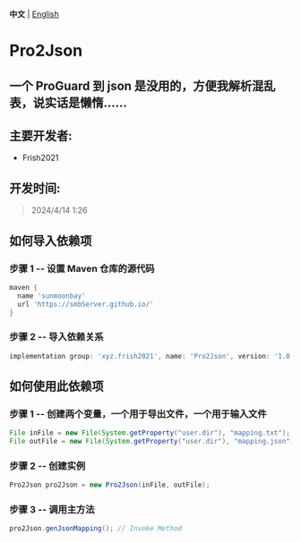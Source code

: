 **中文** | [English](https://github.com/smbServer/Pro2Json?tab=readme-ov-file)
# Pro2Json
## 一个 ProGuard 到 json 是没用的，方便我解析混乱表，说实话是懒惰......

## 主要开发者:
- Frish2021

## 开发时间:
> 2024/4/14 1:26

## 如何导入依赖项
### 步骤 1 -- 设置 Maven 仓库的源代码
```gradle
maven {
  name 'sunmoonbay'
  url 'https://smbServer.github.io/'
}
```

### 步骤 2  -- 导入依赖关系
``` gradle
implementation group: 'xyz.frish2021', name: 'Pro2Json', version: '1.0.0'
```

## 如何使用此依赖项

### 步骤 1 -- 创建两个变量，一个用于导出文件，一个用于输入文件
``` java
File inFile = new File(System.getProperty("user.dir"), "mapping.txt"); // input ProGuard mapping
File outFile = new File(System.getProperty("user.dir"), "mapping.json"); // output json mapping
```

### 步骤 2  -- 创建实例
```java
Pro2Json pro2Json = new Pro2Json(inFile, outFile);
```

### 步骤 3  -- 调用主方法
```java
pro2Json.genJsonMapping(); // Invoke Method
```

